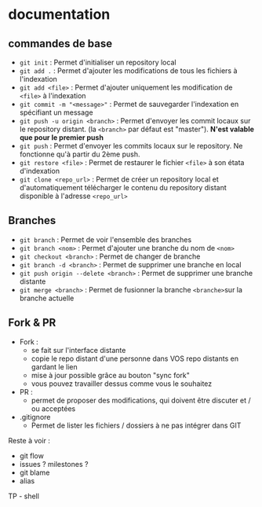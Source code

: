 # documentation

## commandes de base

- ```git init``` : Permet d'initialiser un repository local
- ```git add .``` : Permet d'ajouter les modifications de tous les fichiers à l'indexation
- ```git add <file>``` : Permet d'ajouter uniquement les modification de ```<file>``` à l'indexation
- ```git commit -m "<message>"``` : Permet de sauvegarder l'indexation en spécifiant un message
- ```git push -u origin <branch>``` : Permet d'envoyer les commit locaux sur le repository distant. (la ```<branch>``` par défaut est "master"). **N'est valable que pour le premier push**
- ```git push``` : Permet d'envoyer les commits locaux sur le repository. Ne fonctionne qu'à partir du 2ème push.
- ```git restore <file>``` : Permet de restaurer le fichier ```<file>``` à son étata d'indexation
- ```git clone <repo_url>``` : Permet de créer un repository local et d'automatiquement télécharger le contenu du repository distant disponible à l'adresse ```<repo_url>```

## Branches
- ```git branch``` : Permet de voir l'ensemble des branches
- ```git branch <nom>``` : Permet d'ajouter une branche du nom de ```<nom>```
- ```git checkout <branch>``` : Permet de changer de branche
- ```git branch -d <branch>``` : Permet de supprimer une branche en local
- ```git push origin --delete <branch>``` : Permet de supprimer une branche distante
- ```git merge <branch>``` : Permet de fusionner la branche ```<branche>```sur la branche actuelle

## Fork & PR

- Fork : 
    - se fait sur l'interface distante
    - copie le repo distant d'une personne dans VOS repo distants en gardant le lien
    - mise à jour possible grâce au bouton "sync fork"
    - vous pouvez travailler dessus comme vous le souhaitez
- PR : 
    - permet de proposer des modifications, qui doivent être discuter et / ou acceptées
- .gitignore
    - Permet de lister les fichiers / dossiers à ne pas intégrer dans GIT


Reste à voir :
- git flow
- issues ? milestones ?
- git blame
- alias

TP - shell